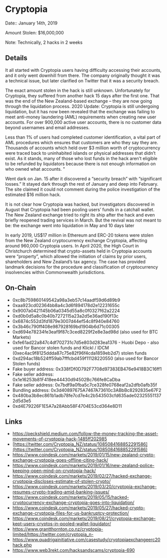 # Cryptopia

Date:: January 14th, 2019

Amount Stolen: $16,000,000

Note: Technically, 2 hacks in 2 weeks


## Details


It all started with Cryptopia users having difficulty accessing their accounts, and it only went downhill from there. The company originally thought it was a technical issue, but later clarified on Twitter that it was a security breach. 

The exact amount stolen in the hack is still unknown. Unfortunately for Cryptopia, they suffered from another hack 15 days after the first one. That was the end of the New Zealand-based exchange – they are now going through the liquidation process. 2020 Update: Cryptopia is still undergoing liquidation, but it has now been revealed that the exchange was failing to meet anti-money laundering (AML) requirements when creating new user accounts. For over 900,000 active user accounts, there is no customer data beyond usernames and email addresses. 

Less than 1% of users had completed customer identification, a vital part of AML procedures which ensures that customers are who they say they are. Thousands of accounts which held over $3 million worth of cryptocurrency were traced back to uninhabited islands or physical addresses that didn’t exist. As it stands, many of those who lost funds in the hack aren’t eligible to be refunded by liquidators because there is not enough information on who owned what accounts. "

Went dark on Jan. 15 after it discovered a “security breach” with “significant losses.” It stayed dark through the rest of January and deep into February. The site claimed it could not comment during the police investigation of the estimated $16 million hack.

It is not clear how Cryptopia was hacked, but investigators discovered in August that Cryptopia had been pooling users’ funds in a catchall wallet. The New Zealand exchange tried to right its ship after the hack and even briefly reopened trading services in March. But the revival was not meant to be: the exchange went into liquidation in May and 10 days later

In early 2019, US$17 million in Ethereum and ERC-20 tokens were stolen from the New Zealand cryptocurrency exchange Cryptopia, affecting around 960,000 Cryptopia users. In April 2020, the High Court in Christchurch determined that crypto-assets held in Cryptopia accounts were “property”, which allowed the initiation of claims by prior users, shareholders and New Zealand’s tax agency. The case has provided landmark decisions for the procedure and classification of cryptocurrency insolvencies within Commonwealth jurisdictions.


## On-Chain

- 0xc8b759860149542a98a3eb57c14aadf59d6d89b9
- 0xaa923cd02364bb8a4c3d6f894178d2e12231655c
- 0x9007a0421145b06a0345d55a8c0f0327f62a2224
- 0xd0b0d5a8c0b40b7272115a23a2d5e36ad190f13c
- 0x6874c552d3fd1879e3007d44ef54c8f940e84760
- 0x3b46c790ff408e987928169bd1904b6d71c00305
- 0xd694e78234fe3eaf9f87c3ced8229f2e8e3ad98d (also used for BTC Markets)
- 0xfe61ad22a847c4df702731c7d5e803d283ea1376 - Huobi Depo - also used for Bancor stolen funds and Klickl / IDCM (0xec4ac9f8125ddda87c75e82f96f4cda1859eb2d7) stolen funds
- 0xd294ac18b524ff59ab7fffcbd459f11128220550 (also used for Bancor Stolen funds)
- Fake buyer address: 0x338fDf0D792F7708d97383EB476e9418B3C16ff1
- Fake seller address: 0x1e16253b81F418ee44430d94502Bc766fe8CaDba
- Fake seller address: 0x7bdf9a0fba5c7ce328fe0768eaf2a2dfb0afb35f
- Bundling address: 0x3d40897675A7467A73610c3ABbBc8292835e67F2
- 0x480ba3b8ec861b1adb78fe7cd7e4c2b543503cfd635ade023255511372d5d3e5
- 0xd4E79226F1E5A7a28Abb58F4704E53cd364e8D11




## Links

- https://peckshield.medium.com/follow-the-money-tracking-the-asset-movements-of-cryptopia-hack-1485ff202985
- [https://twitter.com/Cryptopia_NZ/status/1085084168852291586](https://twitter.com/Cryptopia_NZ/status/1085084168852291586)
- https://www.coindesk.com/markets/2019/01/15/new-zealand-crypto-exchange-cryptopia-goes-offline-citing-hack/
- https://www.coindesk.com/markets/2019/01/16/new-zealand-police-keeping-open-mind-on-cryptopia-hack/
- https://www.coindesk.com/markets/2019/02/27/hacked-exchange-cryptopia-discloses-estimate-of-stolen-crypto/
- https://www.coindesk.com/markets/2019/03/20/cryptopia-exchange-resumes-crypto-trading-amid-banking-issues/
- https://www.coindesk.com/markets/2019/05/15/hacked-cryptocurrency-exchange-cryptopia-goes-into-liquidation/
- https://www.coindesk.com/markets/2019/05/27/hacked-crypto-exchange-cryptopia-files-for-us-bankruptcy-protection/
- https://www.coindesk.com/markets/2019/08/21/cryptopia-exchange-kept-users-cryptos-in-pooled-wallet-liquidator/
- https://www.grantthornton.co.nz/cryptopia-limited/https://twitter.com/cryptopia_n- 
- https://www.quadrigainitiative.com/casestudy/cryptopiaexchangeerc20hack.php
- https://www.web3rekt.com/hacksandscams/cryptopia-690
